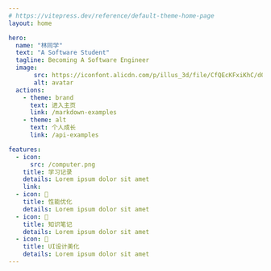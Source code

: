 ```yaml
---
# https://vitepress.dev/reference/default-theme-home-page
layout: home

hero:
  name: "林同学"
  text: "A Software Student"
  tagline: Becoming A Software Engineer
  image:
       src: https://iconfont.alicdn.com/p/illus_3d/file/CfQEcKFxiKhC/d0f30eb9-1cbe-40e4-9002-38550a8ed7e7.png
       alt: avatar
  actions:
    - theme: brand
      text: 进入主页
      link: /markdown-examples
    - theme: alt
      text: 个人成长
      link: /api-examples

features:
  - icon: 
      src: /computer.png
    title: 学习记录
    details: Lorem ipsum dolor sit amet
    link: 
  - icon: 🚀
    title: 性能优化
    details: Lorem ipsum dolor sit amet
  - icon: 📕
    title: 知识笔记
    details: Lorem ipsum dolor sit amet
  - icon: 🎨
    title: UI设计美化
    details: Lorem ipsum dolor sit amet
---
```

